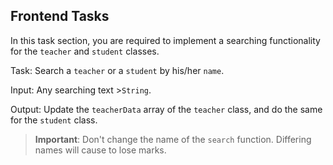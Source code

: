## Frontend Tasks

In this task section, you are required to implement a searching functionality for the `teacher` and `student` classes.

Task: Search a `teacher` or a `student` by his/her `name`.

Input: Any searching text >`String`.

Output: Update the `teacherData` array of the `teacher` class, and do the same for the `student` class.

> **Important**: Don't change the name of the `search` function. Differing names will cause to lose marks.